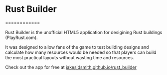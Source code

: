 # Rust Builder
============

Rust Builder is the unofficial HTML5 application for desigining Rust buildings (PlayRust.com).

It was designed to allow fans of the game to test building designs and calculate how many resources would be needed so that players can build the most practical layouts without wasting time and resources.

Check out the app for free at [jakesidsmith.github.io/rust_builder](http://jakesidsmith.github.io/rust_builder/)
